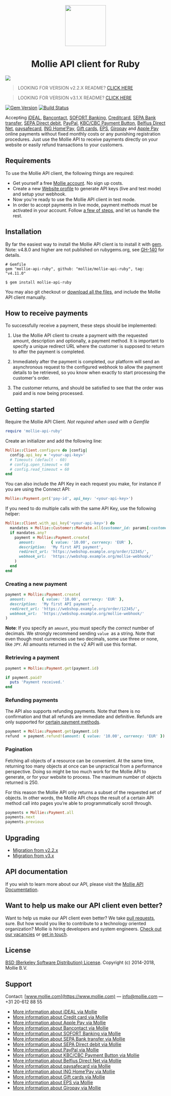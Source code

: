 <p align="center">
  <img src="https://info.mollie.com/hubfs/github/ruby/logo.png" width="128" height="128"/>
</p>
<h1 align="center">Mollie API client for Ruby</h1>

<img src="https://info.mollie.com/hubfs/github/ruby/editor.png" />

> LOOKING FOR VERSION v2.2.X README? [CLICK HERE](https://github.com/mollie/mollie-api-ruby/tree/v2.2.1)

> LOOKING FOR VERSION v3.1.X README? [CLICK HERE](https://github.com/mollie/mollie-api-ruby/tree/v3.1.6)

[![Gem Version](https://badge.fury.io/rb/mollie-api-ruby.svg)](https://badge.fury.io/rb/mollie-api-ruby)
[![Build Status](https://github.com/mollie/mollie-api-ruby/actions/workflows/build.yml/badge.svg)](https://github.com/mollie/mollie-api-ruby/actions/workflows/build.yml)

Accepting [iDEAL](https://www.mollie.com/en/payments/ideal), [Bancontact](https://www.mollie.com/en/payments/bancontact), [SOFORT Banking](https://www.mollie.com/en/payments/sofort), [Creditcard](https://www.mollie.com/en/payments/credit-card), [SEPA Bank transfer](https://www.mollie.com/en/payments/bank-transfer), [SEPA Direct debit](https://www.mollie.com/en/payments/direct-debit), [PayPal](https://www.mollie.com/en/payments/paypal), [KBC/CBC Payment Button](https://www.mollie.com/en/payments/kbc-cbc), [Belfius Direct Net](https://www.mollie.com/en/payments/belfius), [paysafecard](https://www.mollie.com/en/payments/paysafecard), [ING Home’Pay](https://www.mollie.com/en/payments/ing-homepay), [Gift cards](https://www.mollie.com/en/payments/gift-cards), [EPS](https://www.mollie.com/en/payments/eps), [Giropay](https://www.mollie.com/en/payments/giropay) and [Apple Pay](https://www.mollie.com/en/payments/apple-pay) online payments without fixed monthly costs or any punishing registration procedures. Just use the Mollie API to receive payments directly on your website or easily refund transactions to your customers.

## Requirements
To use the Mollie API client, the following things are required:

+ Get yourself a free [Mollie account](https://www.mollie.com/dashboard/signup). No sign up costs.
+ Create a new [Website profile](https://www.mollie.com/dashboard/settings/profiles) to generate API keys (live and test mode) and setup your webhook.
+ Now you're ready to use the Mollie API client in test mode.
+ In order to accept payments in live mode, payment methods must be activated in your account. Follow [a few of steps](https://www.mollie.nl/beheer/diensten), and let us handle the rest.

## Installation

By far the easiest way to install the Mollie API client is to install it with [gem](http://rubygems.org/). Note: v4.8.0 and higher are not published on rubygems.org, see [GH-140](https://github.com/mollie/mollie-api-ruby/issues/140) for details.

```
# Gemfile
gem "mollie-api-ruby", github: "mollie/mollie-api-ruby", tag: "v4.11.0"

$ gem install mollie-api-ruby
```

You may also git checkout or [download all the files](https://github.com/mollie/mollie-api-ruby/archive/master.zip), and include the Mollie API client manually.

## How to receive payments

To successfully receive a payment, these steps should be implemented:

1. Use the Mollie API client to create a payment with the requested amount, description and optionally, a payment method. It is important to specify a unique redirect URL where the customer is supposed to return to after the payment is completed.

2. Immediately after the payment is completed, our platform will send an asynchronous request to the configured webhook to allow the payment details to be retrieved, so you know when exactly to start processing the customer's order.

3. The customer returns, and should be satisfied to see that the order was paid and is now being processed.

## Getting started

Require the Mollie API Client. *Not required when used with a Gemfile*

```ruby
require 'mollie-api-ruby'
```

Create an initializer and add the following line:

```ruby
Mollie::Client.configure do |config|
  config.api_key = '<your-api-key>'
  # Timeouts (default - 60)
  # config.open_timeout = 60
  # config.read_timeout = 60
end
```

You can also include the API Key in each request you make, for instance if you are using the Connect API:

```ruby
Mollie::Payment.get('pay-id', api_key: '<your-api-key>')
```

If you need to do multiple calls with the same API Key, use the following helper:

```ruby
Mollie::Client.with_api_key('<your-api-key>') do
  mandates = Mollie::Customer::Mandate.all(customer_id: params[:customer_id])
  if mandates.any?
    payment = Mollie::Payment.create(
      amount:       { value: '10.00', currency: 'EUR' },
      description:  'My first API payment',
      redirect_url: 'https://webshop.example.org/order/12345/',
      webhook_url:  'https://webshop.example.org/mollie-webhook/'
    )
  end
end
```

### Creating a new payment

```ruby
payment = Mollie::Payment.create(
  amount:       { value: '10.00', currency: 'EUR' },
  description:  'My first API payment',
  redirect_url: 'https://webshop.example.org/order/12345/',
  webhook_url:  'https://webshop.example.org/mollie-webhook/'
)
```

**Note**: If you specify an `amount`, you must specify the *correct* number of decimals.
We strongly recommend sending `value `as a string. Note that even though most currencies
use two decimals, some use three or none, like `JPY`. All amounts returned in the v2
API will use this format.

### Retrieving a payment

```ruby
payment = Mollie::Payment.get(payment.id)

if payment.paid?
  puts 'Payment received.'
end
```

### Refunding payments

The API also supports refunding payments. Note that there is no confirmation and that all refunds are immediate and
definitive. Refunds are only supported for [certain payment methods](https://help.mollie.com/hc/en-us/articles/115000014489-How-do-I-refund-a-payment-to-one-of-my-consumers-).

```ruby
payment = Mollie::Payment.get(payment.id)
refund  = payment.refund!(amount: { value: '10.00', currency: 'EUR' })
```

### Pagination

Fetching all objects of a resource can be convenient. At the same time,
returning too many objects at once can be unpractical from a performance
perspective. Doing so might be too much work for the Mollie API to generate, or
for your website to process. The maximum number of objects returned is 250.

For this reason the Mollie API only returns a subset of the requested set of
objects. In other words, the Mollie API chops the result of a certain API method
call into pages you’re able to programmatically scroll through.

```ruby
payments = Mollie::Payment.all
payments.next
payments.previous
```

## Upgrading

* [Migration from v2.2.x](docs/migration_v2_2_x.md)
* [Migration from v3.x](docs/migration_v3_x.md)

## API documentation ##

If you wish to learn more about our API, please visit the [Mollie API Documentation](https://docs.mollie.com).

## Want to help us make our API client even better?

Want to help us make our API client even better? We take [pull requests](https://github.com/mollie/mollie-api-ruby/pulls?utf8=%E2%9C%93&q=is%3Apr), sure. But how would you like to contribute to a technology oriented organization? Mollie is hiring developers and system engineers. [Check out our vacancies](https://jobs.mollie.com/) or [get in touch](mailto:recruitment@mollie.com).

## License
[BSD (Berkeley Software Distribution) License](https://opensource.org/licenses/bsd-license.php). Copyright (c) 2014-2018, Mollie B.V.

## Support
Contact: [www.mollie.com](https://www.mollie.com) — info@mollie.com — +31 20-612 88 55

+ [More information about iDEAL via Mollie](https://www.mollie.com/en/payments/ideal/)
+ [More information about Credit card via Mollie](https://www.mollie.com/en/payments/credit-card/)
+ [More information about Apple Pay via Mollie](https://www.mollie.com/en/payments/apple-pay/)
+ [More information about Bancontact via Mollie](https://www.mollie.com/en/payments/bancontact/)
+ [More information about SOFORT Banking via Mollie](https://www.mollie.com/en/payments/sofort/)
+ [More information about SEPA Bank transfer via Mollie](https://www.mollie.com/en/payments/bank-transfer/)
+ [More information about SEPA Direct debit via Mollie](https://www.mollie.com/en/payments/direct-debit/)
+ [More information about PayPal via Mollie](https://www.mollie.com/en/payments/paypal/)
+ [More information about KBC/CBC Payment Button via Mollie](https://www.mollie.com/en/payments/kbc-cbc/)
+ [More information about Belfius Direct Net via Mollie](https://www.mollie.com/en/payments/belfius)
+ [More information about paysafecard via Mollie](https://www.mollie.com/en/payments/paysafecard/)
+ [More information about ING Home’Pay via Mollie](https://www.mollie.com/en/payments/ing-homepay/)
+ [More information about Gift cards via Mollie](https://www.mollie.com/en/payments/gift-cards)
+ [More information about EPS via Mollie](https://www.mollie.com/en/payments/eps)
+ [More information about Giropay via Mollie](https://www.mollie.com/en/payments/giropay)
